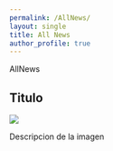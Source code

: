 ```yaml
---
permalink: /AllNews/
layout: single
title: All News
author_profile: true
---
```


AllNews 

## Titulo

![](https://xavierferras.com/wp-content/uploads/2019/02/266-Persona.jpg)

Descripcion de la imagen